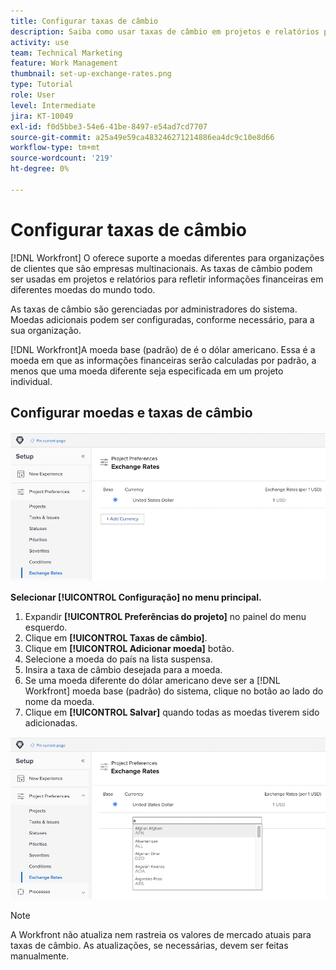 ```yaml
---
title: Configurar taxas de câmbio
description: Saiba como usar taxas de câmbio em projetos e relatórios para refletir informações financeiras em diferentes moedas do mundo todo.
activity: use
team: Technical Marketing
feature: Work Management
thumbnail: set-up-exchange-rates.png
type: Tutorial
role: User
level: Intermediate
jira: KT-10049
exl-id: f0d5bbe3-54e6-41be-8497-e54ad7cd7707
source-git-commit: a25a49e59ca483246271214886ea4dc9c10e8d66
workflow-type: tm+mt
source-wordcount: '219'
ht-degree: 0%

---
```


# Configurar taxas de câmbio

[!DNL Workfront] O oferece suporte a moedas diferentes para organizações de clientes que são empresas multinacionais. As taxas de câmbio podem ser usadas em projetos e relatórios para refletir informações financeiras em diferentes moedas do mundo todo.

As taxas de câmbio são gerenciadas por administradores do sistema. Moedas adicionais podem ser configuradas, conforme necessário, para a sua organização.

[!DNL Workfront]A moeda base (padrão) de é o dólar americano. Essa é a moeda em que as informações financeiras serão calculadas por padrão, a menos que uma moeda diferente seja especificada em um projeto individual.

## Configurar moedas e taxas de câmbio

![Uma imagem de seleção de taxas de câmbio](assets/setting-up-finances-4.png)

**Selecionar [!UICONTROL Configuração] no menu principal.**

1. Expandir **[!UICONTROL Preferências do projeto]** no painel do menu esquerdo.
1. Clique em **[!UICONTROL Taxas de câmbio]**.
1. Clique em **[!UICONTROL Adicionar moeda]** botão.
1. Selecione a moeda do país na lista suspensa.
1. Insira a taxa de câmbio desejada para a moeda.
1. Se uma moeda diferente do dólar americano deve ser a [!DNL Workfront] moeda base (padrão) do sistema, clique no botão ao lado do nome da moeda.
1. Clique em **[!UICONTROL Salvar]** quando todas as moedas tiverem sido adicionadas.

![Uma imagem da adição de uma moeda à lista de taxas de câmbio](assets/setting-up-finances-5.png)

>[!NOTE]
>
>A Workfront não atualiza nem rastreia os valores de mercado atuais para taxas de câmbio. As atualizações, se necessárias, devem ser feitas manualmente.
